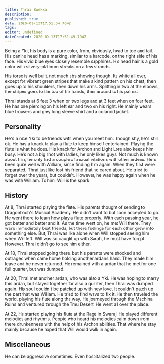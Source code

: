 ```yaml
---
title: Thrai Bwekxa
description: 
published: true
date: 2020-09-13T17:51:54.764Z
tags: 
editor: undefined
dateCreated: 2020-09-13T17:51:49.794Z
---
```


Being a Yki, his body is a pure color, from, obviously, head to toe and tail. His canine head has a marking, similar to a barcode, on the right side of his face. His vivid blue eyes closely resemble sapphires. His head hair is a gold color with silvery-platinum streaks on a few strands.

His torso is well built, not much abs showing though. Its white all over, except for vibrant green stripes that make a kind pattern on his chest, then goes up to his shoulders, then down his arms. Splitting in two at the elbows, the stripes goes to the top of his hands, then around to his palms.

Thrai stands at 6 feet 3 when on two legs and at 3 feet when on four feet. He has one piercing on his left ear and two on his right. He mainly wears blue trousers and grey long sleeve shirt and a colaroid jacket.

Personality
-----------

He's a nice Yki to be friends with when you meet him. Though shy, he's still ok. He has a knack to play a flute to keep himself entertained. Playing the flute is what he does. His knack for Archon and Light Lore also keeps him busy. He's not a big shot with ladies, he only likes guys. Not much is known about him, he only had a couple of sexual relations with other ardens. He's been quite well with William, since finding him again. When they first were separated, Thrai just like lost his friend that he cared about. He tried to forget over the years, but couldn't. However, he was happy again when he was with William. To him, Will is the spark.

History
-------

At 8, Thrai started playing the flute. His parents thought of sending to Dragonbach's Musical Academy. He didn't want to but soon accepted to go. He went there to learn how play a flute properly. With each passing year, he got better and better and it. As the time went on, he met Will there. They were immediately best friends, but there feelings for each other grew into something else. But, Thrai was like alone when Will stopped seeing him when Will left. Will was so caught up with Sarah, he must have forgot. However, Thrai didn't go to see him either.

At 18, Thrai stopped going there, but his parents were shocked and outraged when came home holding another ardans hand. They made him leave and he never returned. He remained with a ardan that he met for one full quarter, but was dumped.

At 20, Thrai met another ardan, who was also a Yki. He was hoping to marry this ardan, but stayed together for also a quarter, then Thrai was dumped again. His soul couldn't be patched up with new love. It couldn't patch up the part that was William. He tried to find ways to fix it. He then traveled the world, playing his flute along the way. He journeyed through the Machina Ruins and ventured through the Tmu Desert. He went all over the place.

At 22, He started playing his flute at the Rage in Swaraj. He played different melodies and rhythms. People who heard his melodies calm down from there drunkenness with the help of his Archon abilities. That where he stay mainly because he hoped that Will would walk in again.

Miscellaneous
-------------

He can be aggressive sometimes. Even hospitalized two people.